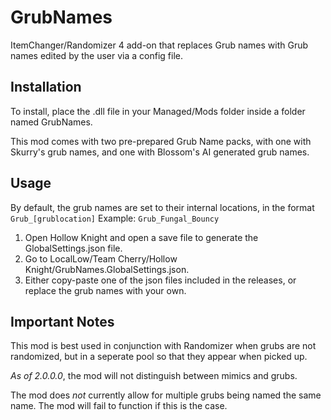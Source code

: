 # GrubNames

ItemChanger/Randomizer 4 add-on that replaces Grub names with Grub names edited by the user via a config file.

## Installation

To install, place the .dll file in your Managed/Mods folder inside a folder named GrubNames.

This mod comes with two pre-prepared Grub Name packs, with one with Skurry's grub names, and one with Blossom's AI generated grub names.

## Usage
By default, the grub names are set to their internal locations, in the format
	```Grub_[grublocation]```
Example:
	```Grub_Fungal_Bouncy```

1. Open Hollow Knight and open a save file to generate the GlobalSettings.json file.
2. Go to LocalLow/Team Cherry/Hollow Knight/GrubNames.GlobalSettings.json.
3. Either copy-paste one of the json files included in the releases, or replace the grub names with your own.

## Important Notes
This mod is best used in conjunction with Randomizer when grubs are not randomized, but in a seperate pool so that they appear when picked up.

*As of 2.0.0.0*, the mod will not distinguish between mimics and grubs.

The mod does *not* currently allow for multiple grubs being named the same name. The mod will fail to function if this is the case.
